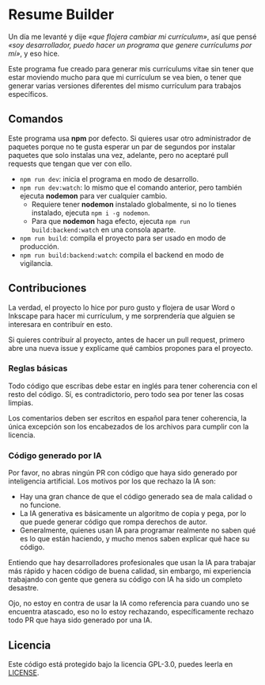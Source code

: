 # Resume Builder

Un día me levanté y dije *«que flojera cambiar mi currículum»*, así que pensé
*«soy desarrollador, puedo hacer un programa que genere currículums por mí»*,
y eso hice.

Este programa fue creado para generar mis currículums vitae sin tener que estar
moviendo mucho para que mi currículum se vea bien, o tener que generar varias
versiones diferentes del mismo currículum para trabajos específicos.


## Comandos

Este programa usa **npm** por defecto. Si quieres usar otro administrador de
paquetes porque no te gusta esperar un par de segundos por instalar paquetes
que solo instalas una vez, adelante, pero no aceptaré pull requests que
tengan que ver con ello.

- `npm run dev`: inicia el programa en modo de desarrollo.
- `npm run dev:watch`: lo mismo que el comando anterior, pero también ejecuta
**nodemon** para ver cualquier cambio.
    - Requiere tener **nodemon** instalado globalmente, si no lo tienes
    instalado, ejecuta `npm i -g nodemon`.
    - Para que **nodemon** haga efecto, ejecuta `npm run build:backend:watch` en
    una consola aparte.
- `npm run build`: compila el proyecto para ser usado en modo de producción.
- `npm run build:backend:watch`: compila el backend en modo de vigilancia.


## Contribuciones

La verdad, el proyecto lo hice por puro gusto y flojera de usar Word o Inkscape
para hacer mi currículum, y me sorprendería que alguien se interesara en
contribuír en esto.

Si quieres contribuír al proyecto, antes de hacer un pull request, primero abre
una nueva issue y explícame qué cambios propones para el proyecto.

### Reglas básicas

Todo código que escribas debe estar en inglés para tener coherencia con el resto
del código. Sí, es contradictorio, pero todo sea por tener las cosas limpias.

Los comentarios deben ser escritos en español para tener coherencia, la única
excepción son los encabezados de los archivos para cumplir con la licencia.

### Código generado por IA

Por favor, no abras ningún PR con código que haya sido generado por inteligencia
artificial. Los motivos por los que rechazo la IA son:

- Hay una gran chance de que el código generado sea de mala calidad o no
funcione.
- La IA generativa es básicamente un algoritmo de copia y pega, por lo que puede
generar código que rompa derechos de autor.
- Generalmente, quienes usan IA para programar realmente no saben qué es lo que
están haciendo, y mucho menos saben explicar qué hace su código.

Entiendo que hay desarrolladores profesionales que usan la IA para trabajar
más rápido y hacen código de buena calidad, sin embargo, mi experiencia
trabajando con gente que genera su código con IA ha sido un completo desastre.

Ojo, no estoy en contra de usar la IA como referencia para cuando uno se
encuentra atascado, eso no lo estoy rechazando, específicamente rechazo todo PR
que haya sido generado por una IA.


## Licencia
Este código está protegido bajo la licencia GPL-3.0, puedes leerla en
[LICENSE](./LICENSE).
